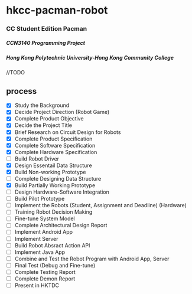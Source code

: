 # hkcc-pacman-robot
### CC Student Edition Pacman 
##### CCN3140 Programming Project
##### Hong Kong Polytechnic University-Hong Kong Community College

//TODO
## process
-	[x]	Study the Background
-	[x]	Decide Project Direction (Robot Game)
-	[x]	Complete Product Objective
-	[x]	Decide the Project Title
-	[x]	Brief Research on Circuit Design for Robots
-	[x]	Complete Product Specification
-	[X]	Complete Software Specification
-	[X]	Complete Hardware Specification
-	[ ]	Build Robot Driver
-	[X]	Design Essentail Data Structure
-	[X]	Build Non-working Prototype
-	[ ]	Complete Designing Data Structure
-	[X]	Build Partially Working Prototype
-	[ ]	Design Hardware-Software Integration
-	[ ]	Build Pilot Prototype
-	[ ]	Implement the Robots (Student, Assignment and Deadline) (Hardware)
-	[ ]	Training Robot Decision Making
-	[ ]	Fine-tune System Model
-	[ ]	Complete Architectural Design Report
-	[ ]	Implement Android App
-	[ ]	Implement Server
-	[ ]	Build Robot Absract Action API
-	[ ]	Implement Java App
-	[ ]	Combine and Test the Robot Program with Android App, Server
-	[ ]	Final Test (Debug and Fine-tune)
-	[ ]	Complete Testing Report
-	[ ]	Complete Demon Report
-	[ ]	Present in HKTDC
